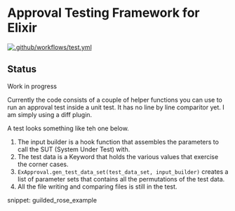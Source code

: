 # Approval Testing Framework for Elixir
[![.github/workflows/test.yml](../../actions/workflows/test.yml/badge.svg)](../../actions/workflows/test.yml)


## Status
Work in progress  

Currently the code consists of a couple of helper functions you can use to run an approval test inside a unit test.  It has no line by line comparitor yet.  I am simply using a diff plugin.

A test looks something like teh one below.

1. The input builder is a hook function that assembles the parameters to call the SUT (System Under Test) with.
1. The test data is a Keyword that holds the various values that exercise the corner cases.
1. `ExApproval.gen_test_data_set(test_data_set, input_builder)` creates a list of parameter sets that contains all the permutations of the test data. 
1. All the file writing and comparing files is still in the test.

snippet: guilded_rose_example
